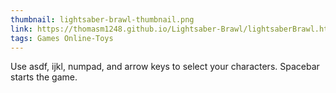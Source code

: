 ```yaml
---
thumbnail: lightsaber-brawl-thumbnail.png
link: https://thomasm1248.github.io/Lightsaber-Brawl/lightsaberBrawl.html
tags: Games Online-Toys
---
```


Use asdf, ijkl, numpad, and arrow keys to select your characters. Spacebar starts the game.

